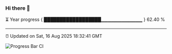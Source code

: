 ### Hi there 👋

⏳ Year progress { ██████████████████▁▁▁▁▁▁▁▁▁▁▁▁ } 62.40 %

---

⏰ Updated on Sat, 16 Aug 2025 18:32:41 GMT

![Progress Bar CI](https://github.com/ZhaoGui/ZhaoGui/workflows/Progress%20Bar%20CI/badge.svg)

